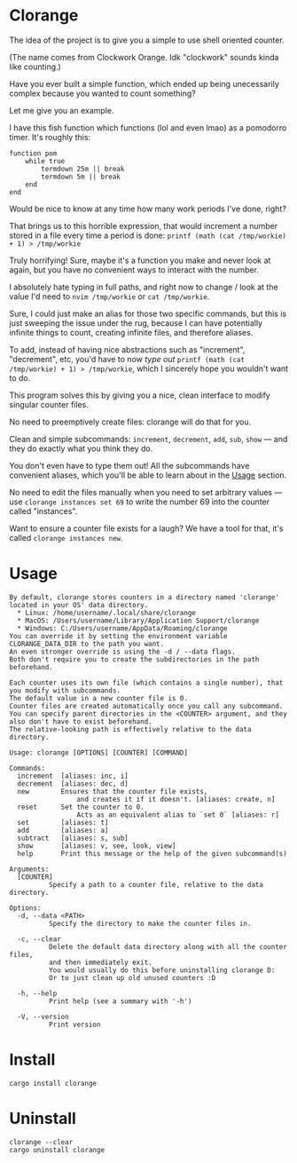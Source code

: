 # Clorange

The idea of the project is to give you a simple to use shell oriented counter.

(The name comes from Clockwork Orange. Idk "clockwork" sounds kinda like counting.)

Have you ever built a simple function, which ended up being unecessarily complex because you wanted to count something?

Let me give you an example.

I have this fish function which functions (lol and even lmao) as a pomodorro timer. It's roughly this:

```fish
function pom
	while true
		termdown 25m || break
		termdown 5m || break
	end
end
```

Would be nice to know at any time how many work periods I've done, right?

That brings us to this horrible expression, that would increment a number stored in a file every time a period is done: `printf (math (cat /tmp/workie) + 1) > /tmp/workie`

Truly horrifying! Sure, maybe it's a function you make and never look at again, but you have no convenient ways to interact with the number.

I absolutely hate typing in full paths, and right now to change / look at the value I'd need to `nvim /tmp/workie` or `cat /tmp/workie`.

Sure, I could just make an alias for those two specific commands, but this is just sweeping the issue under the rug, because I can have potentially infinite things to count, creating infinite files, and therefore aliases.

To add, instead of having nice abstractions such as "increment", "decrement", etc, you'd have to now *type out* `printf (math (cat /tmp/workie) + 1) > /tmp/workie`, which I sincerely hope you wouldn't want to do.

This program solves this by giving you a nice, clean interface to modify singular counter files.

No need to preemptively create files: clorange will do that for you.

Clean and simple subcommands: `increment`, `decrement`, `add`, `sub`, `show` — and they do exactly what you think they do.

You don't even have to type them out! All the subcommands have convenient aliases, which you'll be able to learn about in the [Usage](#Usage) section.

No need to edit the files manually when you need to set arbitrary values — use `clorange instances set 69` to write the number 69 into the counter called "instances".

Want to ensure a counter file exists for a laugh? We have a tool for that, it's called `clorange instances new`.

# Usage

```
By default, clorange stores counters in a directory named 'clorange' located in your OS' data directory.
  * Linux: /home/username/.local/share/clorange
  * MacOS: /Users/username/Library/Application Support/clorange
  * Windows: C:/Users/username/AppData/Roaming/clorange
You can override it by setting the environment variable CLORANGE_DATA_DIR to the path you want.
An even stronger override is using the -d / --data flags.
Both don't require you to create the subdirectories in the path beforehand.

Each counter uses its own file (which contains a single number), that you modify with subcommands.
The default value in a new counter file is 0.
Counter files are created automatically once you call any subcommand.
You can specify parent directories in the <COUNTER> argument, and they also don't have to exist beforehand.
The relative-looking path is effectively relative to the data directory.

Usage: clorange [OPTIONS] [COUNTER] [COMMAND]

Commands:
  increment  [aliases: inc, i]
  decrement  [aliases: dec, d]
  new        Ensures that the counter file exists,
                 and creates it if it doesn't. [aliases: create, n]
  reset      Set the counter to 0.
                 Acts as an equivalent alias to `set 0` [aliases: r]
  set        [aliases: t]
  add        [aliases: a]
  subtract   [aliases: s, sub]
  show       [aliases: v, see, look, view]
  help       Print this message or the help of the given subcommand(s)

Arguments:
  [COUNTER]
          Specify a path to a counter file, relative to the data directory.

Options:
  -d, --data <PATH>
          Specify the directory to make the counter files in.

  -c, --clear
          Delete the default data directory along with all the counter files,
          and then immediately exit.
          You would usually do this before uninstalling clorange D:
          Or to just clean up old unused counters :D

  -h, --help
          Print help (see a summary with '-h')

  -V, --version
          Print version
```

# Install

```
cargo install clorange
```

# Uninstall

```
clorange --clear
cargo uninstall clorange
```